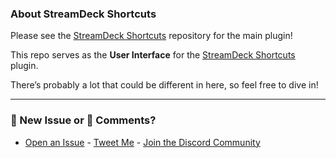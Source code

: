 ### About StreamDeck Shortcuts
Please see the [StreamDeck Shortcuts](https://github.com/SENTINELITE/StreamDeck-Shortcuts) repository for the 
main plugin!

This repo serves as the **User Interface** for the [StreamDeck 
Shortcuts](https://github.com/SENTINELITE/StreamDeck-Shortcuts) plugin. 

There’s probably a lot that could be different in here, so feel free to dive in!

---

### 🐞 New Issue or 💬 Comments?
- [Open an Issue](https://github.com/SENTINELITE/StreamDeck-Shortcuts/issues/new) - [Tweet 
Me](http://sentinelite.com/twitter) - [Join the Discord Community](https://sentinelite.com/discord)
